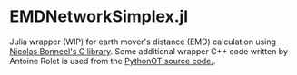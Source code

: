 # EMDNetworkSimplex.jl

Julia wrapper (WIP) for earth mover's distance (EMD) calculation using [Nicolas Bonneel's C library](https://github.com/nbonneel/network_simplex/). 
Some additional wrapper C++ code written by Antoine Rolet is used from the [PythonOT source code.](https://github.com/PythonOT/POT/tree/master/ot/lp). 
